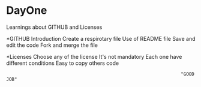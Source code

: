 # DayOne
Learnings about GITHUB and Licenses

*GITHUB Introduction
Create a respirotary file
Use of README file
Save and edit the code
Fork and merge the file


*Licenses
Choose any of the license
It's not mandatory
Each one have different conditions
Easy to copy others code




                                                                     "GOOD JOB"

